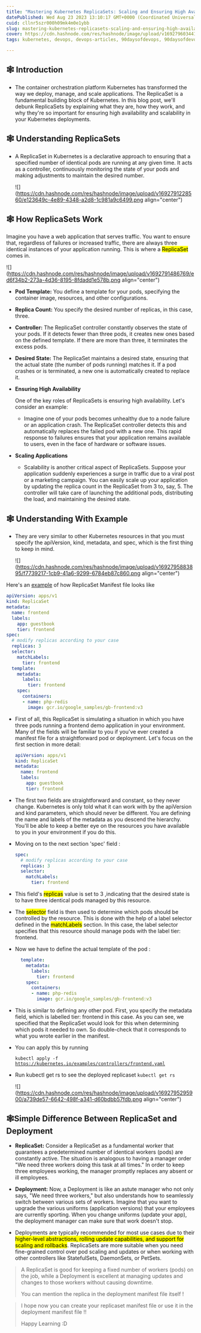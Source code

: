 ```yaml
---
title: "Mastering Kubernetes ReplicaSets: Scaling and Ensuring High Availability in Your Container Orchestration""
datePublished: Wed Aug 23 2023 13:10:17 GMT+0000 (Coordinated Universal Time)
cuid: cllnr5szr000h09mk4m0e1ybb
slug: mastering-kubernetes-replicasets-scaling-and-ensuring-high-availability-in-your-container-orchestration
cover: https://cdn.hashnode.com/res/hashnode/image/upload/v1692796034415/e09af59c-655e-4bec-869b-a3017b58c919.png
tags: kubernetes, devops, devops-articles, 90daysofdevops, 90daysofdevops-chanllenge

---
```


## 🕸️ Introduction

* The container orchestration platform Kubernetes has transformed the way we deploy, manage, and scale applications. The ReplicaSet is a fundamental building block of Kubernetes. In this blog post, we'll debunk ReplicaSets by explaining what they are, how they work, and why they're so important for ensuring high availability and scalability in your Kubernetes deployments.
    

## 🕸️ Understanding ReplicaSets

* A ReplicaSet in Kubernetes is a declarative approach to ensuring that a specified number of identical pods are running at any given time. It acts as a controller, continuously monitoring the state of your pods and making adjustments to maintain the desired number.
    
    ![](https://cdn.hashnode.com/res/hashnode/image/upload/v1692791228560/e123649c-4e89-4348-a2d8-1c981a9c6499.png align="center")
    

## 🕸️ How ReplicaSets Work

Imagine you have a web application that serves traffic. You want to ensure that, regardless of failures or increased traffic, there are always three identical instances of your application running. This is where a <mark>ReplicaSet</mark> comes in.

![](https://cdn.hashnode.com/res/hashnode/image/upload/v1692791486769/ed6f34b2-273a-4d36-8195-8fdadd1e578b.png align="center")

* **Pod Template:** You define a template for your pods, specifying the container image, resources, and other configurations.
    
* **Replica Count:** You specify the desired number of replicas, in this case, three.
    
* **Controller:** The ReplicaSet controller constantly observes the state of your pods. If it detects fewer than three pods, it creates new ones based on the defined template. If there are more than three, it terminates the excess pods.
    
* **Desired State:** The ReplicaSet maintains a desired state, ensuring that the actual state (the number of pods running) matches it. If a pod crashes or is terminated, a new one is automatically created to replace it.
    
* **Ensuring High Availability**
    
    One of the key roles of ReplicaSets is ensuring high availability. Let's consider an example:
    
    * Imagine one of your pods becomes unhealthy due to a node failure or an application crash. The ReplicaSet controller detects this and automatically replaces the failed pod with a new one. This rapid response to failures ensures that your application remains available to users, even in the face of hardware or software issues.
        
* **Scaling Applications**
    
    * Scalability is another critical aspect of ReplicaSets. Suppose your application suddenly experiences a surge in traffic due to a viral post or a marketing campaign. You can easily scale up your application by updating the replica count in the ReplicaSet from 3 to, say, 5. The controller will take care of launching the additional pods, distributing the load, and maintaining the desired state.
        

## 🕸️ Understanding With Example

* They are very similar to other Kubernetes resources in that you must specify the apiVersion, kind, metadata, and spec, which is the first thing to keep in mind.
    
    ![](https://cdn.hashnode.com/res/hashnode/image/upload/v1692795883895/f7739217-1cb9-41a6-9299-6784eb87c860.png align="center")
    

Here's an [example](https://kubernetes.io/docs/concepts/workloads/controllers/replicaset/) of how ReplicaSet Manifest file looks like

```yaml
apiVersion: apps/v1
kind: ReplicaSet
metadata:
  name: frontend
  labels:
    app: guestbook
    tier: frontend
spec:
  # modify replicas according to your case
  replicas: 3
  selector:
    matchLabels:
      tier: frontend
  template:
    metadata:
      labels:
        tier: frontend
    spec:
      containers:
      - name: php-redis
        image: gcr.io/google_samples/gb-frontend:v3
```

* First of all, this ReplicaSet is simulating a situation in which you have three pods running a frontend demo application in your environment. Many of the fields will be familiar to you if you've ever created a manifest file for a straightforward pod or deployment. Let's focus on the first section in more detail:
    
    ```yaml
    apiVersion: apps/v1
    kind: ReplicaSet
    metadata:
      name: frontend
      labels:
        app: guestbook
        tier: frontend
    ```
    
* The first two fields are straightforward and constant, so they never change. Kubernetes is only told what it can work with by the apiVersion and kind parameters, which should never be different. You are defining the name and labels of the metadata as you descend the hierarchy. You'll be able to keep a better eye on the resources you have available to you in your environment if you do this.
    
* Moving on to the next section 'spec' field :
    
    ```yaml
    spec:
      # modify replicas according to your case
      replicas: 3
      selector:
        matchLabels:
          tier: frontend
    ```
    
* This field's <mark>replicas</mark> value is set to 3 ,indicating that the desired state is to have three identical pods managed by this resource.
    
* The <mark>selector</mark> field is then used to determine which pods should be controlled by the resource. This is done with the help of a label selector defined in the <mark>matchLabels</mark> section. In this case, the label selector specifies that this resource should manage pods with the label tier: frontend.
    
* Now we have to define the actual template of the pod :
    
    ```yaml
      template:
        metadata:
          labels:
            tier: frontend
        spec:
          containers:
          - name: php-redis
            image: gcr.io/google_samples/gb-frontend:v3
    ```
    
* This is similar to defining any other pod. First, you specify the metadata field, which is labelled tier: frontend in this case. As you can see, we specified that the ReplicaSet would look for this when determining which pods it needed to own. So double-check that it corresponds to what you wrote earlier in the manifest.
    
* You can apply this by running
    
    `kubectl apply -f` [`https://kubernetes.io/examples/controllers/frontend.yaml`](https://kubernetes.io/examples/controllers/frontend.yaml)
    
* Run kubectl get rs to see the deployed replicaset `kubectl get rs`
    
    ![](https://cdn.hashnode.com/res/hashnode/image/upload/v1692795295900/a739de57-6642-498f-a341-d60bdbb57fdb.png align="center")
    

## 🕸️Simple Difference Between ReplicaSet and Deployment

* **ReplicaSet:** Consider a ReplicaSet as a fundamental worker that guarantees a predetermined number of identical workers (pods) are constantly active. The situation is analogous to having a manager order "We need three workers doing this task at all times." In order to keep three employees working, the manager promptly replaces any absent or ill employees.
    
* **Deployment:** Now, a Deployment is like an astute manager who not only says, "We need three workers," but also understands how to seamlessly switch between various sets of workers. Imagine that you want to upgrade the various uniforms (application versions) that your employees are currently sporting. When you change uniforms (update your app), the deployment manager can make sure that work doesn't stop.
    
* Deployments are typically recommended for most use cases due to their <mark>higher-level abstractions, rolling update capabilities, and support for scaling and rollbacks</mark>. ReplicaSets are more suitable when you need fine-grained control over pod scaling and updates or when working with other controllers like StatefulSets, DaemonSets, or PetSets.
    

> A ReplicaSet is good for keeping a fixed number of workers (pods) on the job, while a Deployment is excellent at managing updates and changes to those workers without causing downtime.
> 
> You can mention the replica in the deployment manifest file itself !

> I hope now you can create your replicaset manifest file or use it in the deployment manifest file !!
> 
>   
> Happy Learning :D